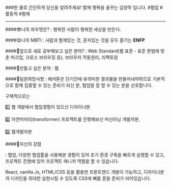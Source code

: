 ###한 줄로 간단하게 당신을 알려주세요! 
함께 행복을 꿈꾸는 김양하 입니다. #협업 #활동적 #함께

<hr/>

####😎나의 좌우명은? 
: 행복한 사람이 행복한 세상을 만든다.



####😋나의 MBTI 
: 사람과 함께있는 것, 혼자있는 것을 모두 즐기는 **ENFP** 



####🤩앞으로 새로 공부해보고 싶은 분야? 
: Web Standard(웹 표준 - 표준 문법에 맞춘 마크업, 크로스 브라우징 등), 브라우저 작동원리, 리팩토링



####👣만들고 싶은 분야
: 웹



####🙌팀원희망사항
: 해커톤은 단기간에 유의미한 결과물을 만들어내야하므로 기본적으로 함께 집중할 수 있는 준비가 되신 분, 협업을 잘 할 수 있는 분을 선호합니다. 

구체적으로는 

1️⃣ 웹 개발에서 협업경험이 있으신 디자이너분

2️⃣ 자연어처리(transformer) 프로젝트를 진행해보신 머신러닝 개발자분, 

3️⃣ 웹개발자분



####👊자신의 강점

: 협업, 다양한 협업툴을 사용해본 경험이 있어 초기 환경 구축을 빠르게 실행할 수 있고, 프로젝트 진행에 있어 프로젝트 매니저 역할을 할 수 있습니다. 

React, vanilla Js, HTML/CSS 등을 활용한 프론트엔드 개발이 가능하고, 디자이너분의 디자인을 최대한 실현시킬 수 있도록 CSS에 뼈를 묻을 준비가 되어있습니다.